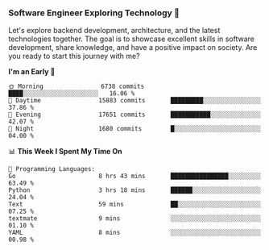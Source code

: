 ### Software Engineer Exploring Technology 🚀 

Let's explore backend development, architecture, and the latest technologies together. The goal is to showcase excellent skills in software development, share knowledge, and have a positive impact on society. Are you ready to start this journey with me?

<!--START_SECTION:waka-->
**I'm an Early 🐤** 

```text
🌞 Morning                6738 commits        ████░░░░░░░░░░░░░░░░░░░░░   16.06 % 
🌆 Daytime                15883 commits       █████████░░░░░░░░░░░░░░░░   37.86 % 
🌃 Evening                17651 commits       ███████████░░░░░░░░░░░░░░   42.07 % 
🌙 Night                  1680 commits        █░░░░░░░░░░░░░░░░░░░░░░░░   04.00 % 
```


📊 **This Week I Spent My Time On** 

```text
💬 Programming Languages: 
Go                       8 hrs 43 mins       ████████████████░░░░░░░░░   63.49 % 
Python                   3 hrs 18 mins       ██████░░░░░░░░░░░░░░░░░░░   24.04 % 
Text                     59 mins             ██░░░░░░░░░░░░░░░░░░░░░░░   07.25 % 
textmate                 9 mins              ░░░░░░░░░░░░░░░░░░░░░░░░░   01.10 % 
YAML                     8 mins              ░░░░░░░░░░░░░░░░░░░░░░░░░   00.98 % 
```


<!--END_SECTION:waka-->
